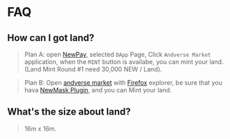
# FAQ

## How can I got land?

> Plan A: open [NewPay](https://www.newtonproject.org/newpay/), selected `DApp` Page, Click `Andverse Market` application, when the `MINT` button is availabe, you can mint your land. (Land Mint Round #1 need 30,000 NEW / Land).

> Plan B: Open [andverse market](https://market.andverse.org) with [Firefox](https://www.mozilla.org/en-US/firefox/) explorer, be sure that you hava [NewMask Plugin](https://addons.mozilla.org/zh-CN/firefox/addon/newmask/?utm_source=addons.mozilla.org&utm_medium=referral&utm_content=search), and you can Mint your land.


## What's the size about land?

> 16m x 16m.

